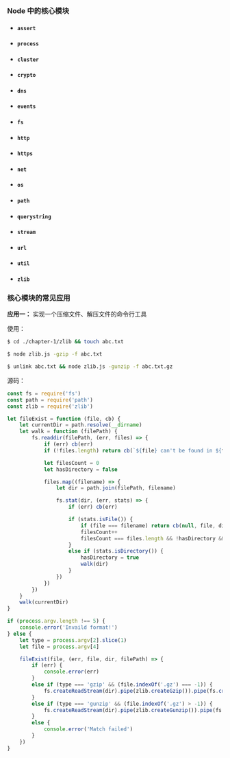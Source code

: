 ### Node 中的核心模块

* #### `assert`

* #### `process`

- #### `cluster`

- #### `crypto`

- #### `dns`

- #### `events`

- #### `fs`

- #### `http`

- #### `https`

- #### `net`

- #### `os`

- #### `path`

- #### `querystring`

- #### `stream`

- #### `url`

- #### `util`

- #### `zlib`

### 核心模块的常见应用

**应用一：** 实现一个压缩文件、解压文件的命令行工具

使用：

```bash
$ cd ./chapter-1/zlib && touch abc.txt

$ node zlib.js -gzip -f abc.txt

$ unlink abc.txt && node zlib.js -gunzip -f abc.txt.gz
```

源码：

```js
const fs = require('fs')
const path = require('path')
const zlib = require('zlib')

let fileExist = function (file, cb) {
    let currentDir = path.resolve(__dirname)
    let walk = function (filePath) {
        fs.readdir(filePath, (err, files) => {
            if (err) cb(err)
            if (!files.length) return cb(`${file} can't be found in ${filePath}`)

            let filesCount = 0
            let hasDirectory = false

            files.map((filename) => { 
                let dir = path.join(filePath, filename)

                fs.stat(dir, (err, stats) => {
                    if (err) cb(err)

                    if (stats.isFile()) {
                        if (file === filename) return cb(null, file, dir, filePath)
                        filesCount++
                        filesCount === files.length && !hasDirectory && file !== 'zlib.js' ? cb(`${file} can't be found in ${filePath}`) : null
                    } 
                    else if (stats.isDirectory()) {
                        hasDirectory = true
                        walk(dir)
                    }
                })
            })
        })
    }
    walk(currentDir)
}

if (process.argv.length !== 5) {
    console.error('Invaild format!')
} else {
    let type = process.argv[2].slice(1)
    let file = process.argv[4]

    fileExist(file, (err, file, dir, filePath) => {
        if (err) {
            console.error(err)
        }
        else if (type === 'gzip' && (file.indexOf('.gz') === -1)) {
            fs.createReadStream(dir).pipe(zlib.createGzip()).pipe(fs.createWriteStream(path.join(filePath, `${file}.gz`)))
        } 
        else if (type === 'gunzip' && (file.indexOf('.gz') > -1)) {
            fs.createReadStream(dir).pipe(zlib.createGunzip()).pipe(fs.createWriteStream(path.join(filePath, file.slice(0, file.length - 3))))
        }
        else {
            console.error('Match failed')
        }
    })
}
```







